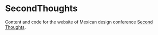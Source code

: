 # SecondThoughts

Content and code for the website of Mexican design conference [Second Thoughts](http://secondthoughts.mx).
